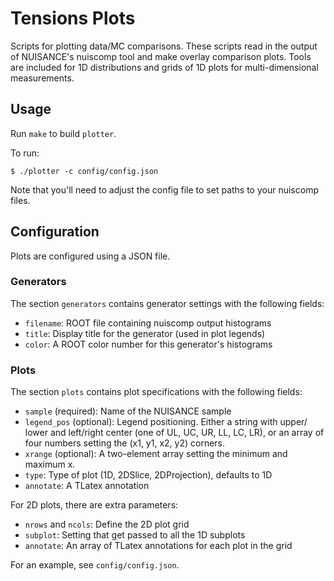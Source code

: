 Tensions Plots
==============
Scripts for plotting data/MC comparisons. These scripts read in the output
of NUISANCE's nuiscomp tool and make overlay comparison plots. Tools are
included for 1D distributions and grids of 1D plots for multi-dimensional
measurements.

Usage
-----
Run `make` to build `plotter`.

To run:

    $ ./plotter -c config/config.json

Note that you'll need to adjust the config file to set paths to your
nuiscomp files.

Configuration
-------------
Plots are configured using a JSON file.

### Generators

The section `generators` contains generator settings with the following fields:

* `filename`: ROOT file containing nuiscomp output histograms
* `title`: Display title for the generator (used in plot legends)
* `color`: A ROOT color number for this generator's histograms

### Plots

The section `plots` contains plot specifications with the following fields:

* `sample` (required): Name of the NUISANCE sample
* `legend_pos` (optional): Legend positioning. Either a string with upper/
  lower and left/right center (one of UL, UC, UR, LL, LC, LR), or an array
  of four numbers setting the (x1, y1, x2, y2) corners.
* `xrange` (optional): A two-element array setting the minimum and maximum x.
* `type`: Type of plot (1D, 2DSlice, 2DProjection), defaults to 1D
* `annotate`: A TLatex annotation

For 2D plots, there are extra parameters:

* `nrows` and `ncols`: Define the 2D plot grid
* `subplot`: Setting that get passed to all the 1D subplots
* `annotate`: An array of TLatex annotations for each plot in the grid

For an example, see `config/config.json`.

